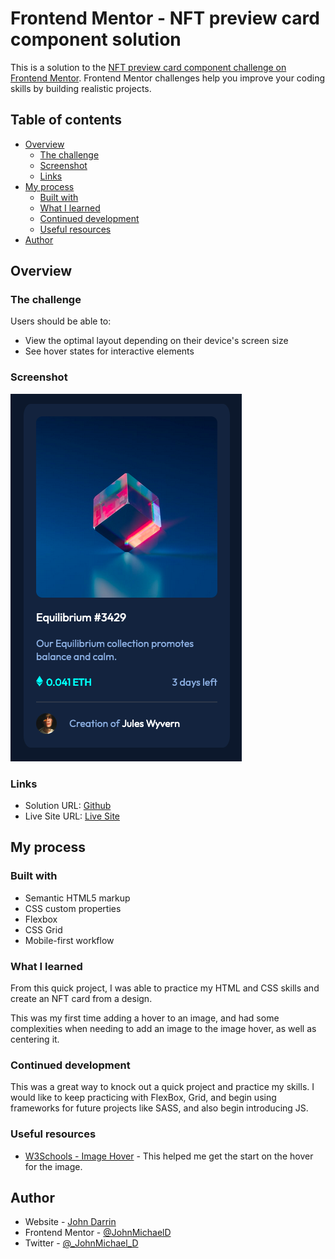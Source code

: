 # Frontend Mentor - NFT preview card component solution

This is a solution to the [NFT preview card component challenge on Frontend Mentor](https://www.frontendmentor.io/challenges/nft-preview-card-component-SbdUL_w0U). Frontend Mentor challenges help you improve your coding skills by building realistic projects. 

## Table of contents

- [Overview](#overview)
  - [The challenge](#the-challenge)
  - [Screenshot](#screenshot)
  - [Links](#links)
- [My process](#my-process)
  - [Built with](#built-with)
  - [What I learned](#what-i-learned)
  - [Continued development](#continued-development)
  - [Useful resources](#useful-resources)
- [Author](#author)

## Overview

### The challenge

Users should be able to:

- View the optimal layout depending on their device's screen size
- See hover states for interactive elements

### Screenshot

![](./images/screenshot.png)

### Links

- Solution URL: [Github](https://github.com/JohnMichaelD/NFT-preview-card-component)
- Live Site URL: [Live Site](https://johnmichaeld.github.io/NFT-preview-card-component/)

## My process

### Built with

- Semantic HTML5 markup
- CSS custom properties
- Flexbox
- CSS Grid
- Mobile-first workflow

### What I learned

From this quick project, I was able to practice my HTML and CSS skills and create an NFT card from a design. 

This was my first time adding a hover to an image, and had some complexities when needing to add an image to the image hover, as well as centering it. 


### Continued development

This was a great way to knock out a quick project and practice my skills. I would like to keep practicing with FlexBox, Grid, and begin using frameworks for future projects like SASS, and also begin introducing JS.

### Useful resources

- [W3Schools - Image Hover](https://www.w3schools.com/css/tryit.asp?filename=trycss_css_image_overlay_fade) - This helped me get the start on the hover for the image.

## Author

- Website - [John Darrin](https://www.johnmdarrin.com)
- Frontend Mentor - [@JohnMichaelD](https://www.frontendmentor.io/profile/JohnMichaelD)
- Twitter - [@_JohnMichael_D](https://twitter.com/_JohnMichael_D)